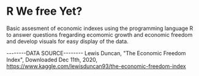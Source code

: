<h1>R We free Yet?</h1>
Basic assesment of economic indexes using the programming language R to answer questions fregarding ecomomic growth and economic freedom and develop visuals for easy display of the data.

--------DATA SOURCE--------
Lewis Duncan, "The Economic Freedom Index", Downloaded Dec 11th, 2020, https://www.kaggle.com/lewisduncan93/the-economic-freedom-index
